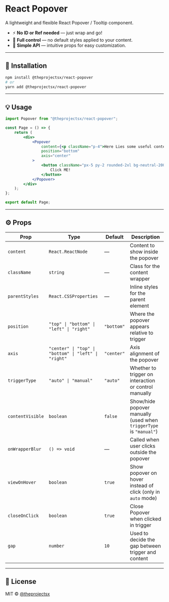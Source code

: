 # React Popover

A lightweight and flexible React Popover / Tooltip component.

-   ⚡ **No ID or Ref needed** — just wrap and go!
-   🎨 **Full control** — no default styles applied to your content.
-   🧠 **Simple API** — intuitive props for easy customization.

---

## 🚀 Installation

```bash
npm install @theprojectsx/react-popover
# or
yarn add @theprojectsx/react-popover
```

---

## 💡 Usage

```jsx
import Popover from "@theprojectsx/react-popover";

const Page = () => {
    return (
        <div>
            <Popover
                content={<p className="p-4">Here Lies some useful content</p>}
                position="bottom"
                axis="center"
            >
                <button className="px-5 py-2 rounded-2xl bg-neutral-200 cursor-pointer">
                    Click ME!
                </button>
            </Popover>
        </div>
    );
};

export default Page;
```

---

## ⚙️ Props

| Prop             | Type                                                 | Default    | Description                                                        |
| ---------------- | ---------------------------------------------------- | ---------- | ------------------------------------------------------------------ |
| `content`        | `React.ReactNode`                                    | —          | Content to show inside the popover                                 |
| `className`      | `string`                                             | —          | Class for the content wrapper                                      |
| `parentStyles`   | `React.CSSProperties`                                | —          | Inline styles for the parent element                               |
| `position`       | `"top" \| "bottom" \| "left" \| "right"`             | `"bottom"` | Where the popover appears relative to trigger                      |
| `axis`           | `"center" \| "top" \| "bottom" \| "left" \| "right"` | `"center"` | Axis alignment of the popover                                      |
| `triggerType`    | `"auto" \| "manual"`                                 | `"auto"`   | Whether to trigger on interaction or control manually              |
| `contentVisible` | `boolean`                                            | `false`    | Show/hide popover manually (used when `triggerType` is `"manual"`) |
| `onWrapperBlur`  | `() => void`                                         | —          | Called when user clicks outside the popover                        |
| `viewOnHover`    | `boolean`                                            | `true`     | Show popover on hover instead of click (only in `auto` mode)       |
| `closeOnClick`   | `boolean`                                            | `true`     | Close Popover when clicked in trigger                              |
| `gap`            | `number`                                             | `10`       | Used to decide the gap between trigger and content                 |

---

## 🧪 License

MIT © [@theprojectsx](https://github.com/theprojectsx)
